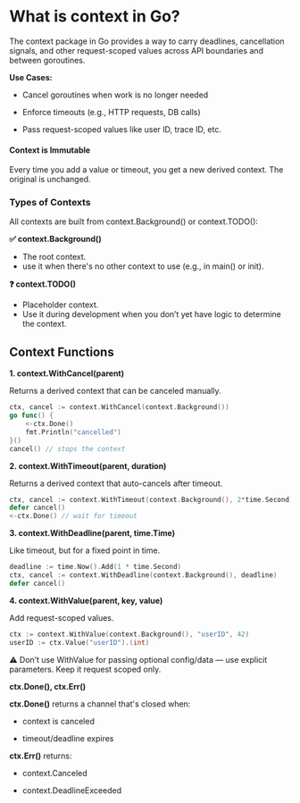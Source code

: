 # What is context in Go?
The context package in Go provides a way to carry deadlines, cancellation signals, and other request-scoped values across API boundaries and between goroutines.

**Use Cases:**

* Cancel goroutines when work is no longer needed

* Enforce timeouts (e.g., HTTP requests, DB calls)

* Pass request-scoped values like user ID, trace ID, etc.

####  Context is Immutable
Every time you add a value or timeout, you get a new derived context. The original is unchanged.

### Types of Contexts
All contexts are built from context.Background() or context.TODO():

**✅ context.Background()**
* The root context.
* use it when there's no other context to use (e.g., in main() or init).

**❓ context.TODO()**
* Placeholder context.
* Use it during development when you don’t yet have logic to determine the context.

## Context Functions

**1. context.WithCancel(parent)**

Returns a derived context that can be canceled manually.

```go
ctx, cancel := context.WithCancel(context.Background())
go func() {
    <-ctx.Done()
    fmt.Println("cancelled")
}()
cancel() // stops the context
```

**2. context.WithTimeout(parent, duration)**

Returns a derived context that auto-cancels after timeout.

``` go
ctx, cancel := context.WithTimeout(context.Background(), 2*time.Second)
defer cancel()
<-ctx.Done() // wait for timeout
```

**3. context.WithDeadline(parent, time.Time)**

Like timeout, but for a fixed point in time.

```go
deadline := time.Now().Add(1 * time.Second)
ctx, cancel := context.WithDeadline(context.Background(), deadline)
defer cancel()
```

**4. context.WithValue(parent, key, value)**

Add request-scoped values.

``` go
ctx := context.WithValue(context.Background(), "userID", 42)
userID := ctx.Value("userID").(int)
```

⚠️ Don’t use WithValue for passing optional config/data — use explicit parameters. Keep it request scoped only.


**ctx.Done(), ctx.Err()**

**ctx.Done()** returns a channel that's closed when:
* context is canceled

* timeout/deadline expires

**ctx.Err()** returns:

* context.Canceled

* context.DeadlineExceeded